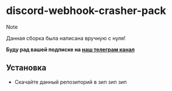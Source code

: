 # discord-webhook-crasher-pack
> [!NOTE] 
> Данная сборка была написана вручную с нуля!
> 
>**Буду рад вашей подписке на [наш телеграм канал](https://github.com/Flowseal/zapret-discord-youtube/stargazers)**

###

## Установка
- Скачайте данный репозиторий в зип зип зип
